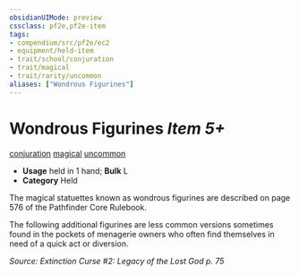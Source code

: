 ```yaml
---
obsidianUIMode: preview
cssclass: pf2e,pf2e-item
tags:
- compendium/src/pf2e/ec2
- equipment/held-item
- trait/school/conjuration
- trait/magical
- trait/rarity/uncommon
aliases: ["Wondrous Figurines"]
---
```

# Wondrous Figurines *Item 5+*  
[conjuration](conjuration.md)  [magical](magical.md)  [uncommon](uncommon.md)  

- **Usage** held in 1 hand; **Bulk** L
- **Category** Held

The magical statuettes known as wondrous figurines are described on page 576 of the Pathfinder Core Rulebook.

The following additional figurines are less common versions sometimes found in the pockets of menagerie owners who often find themselves in need of a quick act or diversion.

*Source: Extinction Curse #2: Legacy of the Lost God p. 75*
